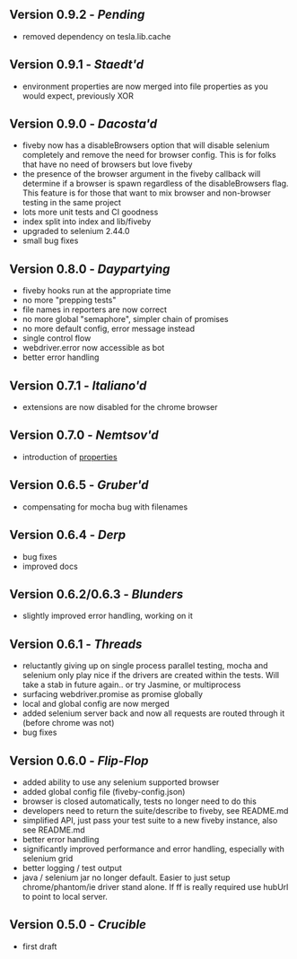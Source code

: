 Version 0.9.2 - *Pending*
-----------------

- removed dependency on tesla.lib.cache

Version 0.9.1 - *Staedt'd*
-----------------

- environment properties are now merged into file properties as you would expect, previously XOR

Version 0.9.0 - *Dacosta'd*
-----------------

- fiveby now has a disableBrowsers option that will disable selenium completely and remove the need for browser config. This is for folks that have no need of browsers but love fiveby
- the presence of the browser argument in the fiveby callback will determine if a browser is spawn regardless of the disableBrowsers flag. This feature is for those that want to mix browser and non-browser testing in the same project
- lots more unit tests and CI goodness
- index split into index and lib/fiveby
- upgraded to selenium 2.44.0
- small bug fixes

Version 0.8.0 - *Daypartying*
-----------------

- fiveby hooks run at the appropriate time
- no more "prepping tests"
- file names in reporters are now correct
- no more global "semaphore", simpler chain of promises
- no more default config, error message instead
- single control flow
- webdriver.error now accessible as bot
- better error handling

Version 0.7.1 - *Italiano'd*
-----------------

- extensions are now disabled for the chrome browser

Version 0.7.0 - *Nemtsov'd*
-----------------

- introduction of [properties](/docs/properties.md)

Version 0.6.5 - *Gruber'd*
-----------------

- compensating for mocha bug with filenames

Version 0.6.4 - *Derp*
-----------------

- bug fixes
- improved docs

Version 0.6.2/0.6.3 - *Blunders*
-----------------

- slightly improved error handling, working on it

Version 0.6.1 - *Threads*
-----------------

- reluctantly giving up on single process parallel testing, mocha and selenium only play nice if the drivers are created within the tests. Will take a stab in future again.. or try Jasmine, or multiprocess
- surfacing webdriver.promise as promise globally
- local and global config are now merged
- added selenium server back and now all requests are routed through it (before chrome was not)
- bug fixes


Version 0.6.0 - *Flip-Flop*
-----------------

- added ability to use any selenium supported browser
- added global config file (fiveby-config.json)
- browser is closed automatically, tests no longer need to do this
- developers need to return the suite/describe to fiveby, see README.md
- simplified API, just pass your test suite to a new fiveby instance, also see README.md
- better error handling
- significantly improved performance and error handling, especially with selenium grid
- better logging / test output
- java / selenium jar no longer default. Easier to just setup chrome/phantom/ie driver stand alone. If ff is really required use hubUrl to point to local server.

Version 0.5.0 - *Crucible*
-----------------

- first draft
